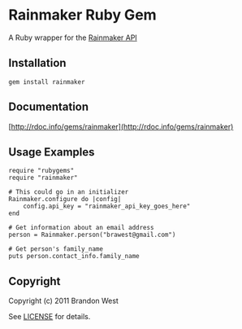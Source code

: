 Rainmaker Ruby Gem
====================
A Ruby wrapper for the [Rainmaker API](http://api.rainmaker.cc) 

Installation
------------
    gem install rainmaker

Documentation
-------------
[http://rdoc.info/gems/rainmaker](http://rdoc.info/gems/rainmaker)

Usage Examples
--------------
    require "rubygems"
    require "rainmaker"

	# This could go in an initializer
	Rainmaker.configure do |config|
		config.api_key = "rainmaker_api_key_goes_here"
	end
	
    # Get information about an email address
    person = Rainmaker.person("brawest@gmail.com")

	# Get person's family_name
	puts person.contact_info.family_name

Copyright
---------
Copyright (c) 2011 Brandon West

See [LICENSE](https://github.com/brandonmwest/rainmaker/blob/master/LICENSE.md) for details.
